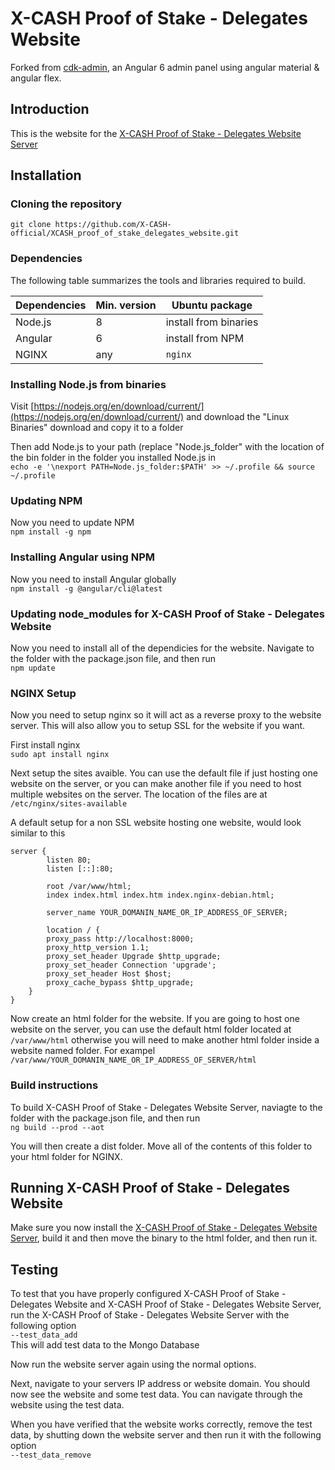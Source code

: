 # X-CASH Proof of Stake - Delegates Website

Forked from [cdk-admin](https://github.com/codetok/cdk-admin), an Angular 6 admin panel using angular material & angular flex.

## Introduction

This is the website for the [X-CASH Proof of Stake - Delegates Website Server](https://github.com/X-CASH-official/XCASH_proof_of_stake_delegates_website_server)

## Installation



### Cloning the repository

`git clone https://github.com/X-CASH-official/XCASH_proof_of_stake_delegates_website.git`



### Dependencies

The following table summarizes the tools and libraries required to build. 

| Dependencies                                 | Min. version  | Ubuntu package            |
| -------------------------------------------- | ------------- | ------------------------- |
| Node.js                                      | 8             |  install from binaries    | 
| Angular                                      | 6             |  install from NPM         | 
| NGINX                                        | any           |  `nginx`                  | 



### Installing Node.js from binaries

Visit [https://nodejs.org/en/download/current/](https://nodejs.org/en/download/current/) and download the "Linux Binaries" download and copy it to a folder

Then add Node.js to your path (replace "Node.js_folder" with the location of the bin folder in the folder you installed Node.js in  
`echo -e '\nexport PATH=Node.js_folder:$PATH' >> ~/.profile && source ~/.profile`



### Updating NPM

Now you need to update NPM  
`npm install -g npm`



### Installing Angular using NPM

Now you need to install Angular globally  
`npm install -g @angular/cli@latest`



### Updating node_modules for X-CASH Proof of Stake - Delegates Website

Now you need to install all of the dependicies for the website. Navigate to the folder with the package.json file, and then run  
`npm update`



### NGINX Setup

Now you need to setup nginx so it will act as a reverse proxy to the website server. This will also allow you to setup SSL for the website if you want.

First install nginx  
`sudo apt install nginx`

Next setup the sites avaible. You can use the default file if just hosting one website on the server, or you can make another file if you need to host multiple websites on the server. The location of the files are at `/etc/nginx/sites-available`

A default setup for a non SSL website hosting one website, would look similar to this  
```
server {
        listen 80;
        listen [::]:80;

        root /var/www/html;
        index index.html index.htm index.nginx-debian.html;

        server_name YOUR_DOMANIN_NAME_OR_IP_ADDRESS_OF_SERVER;

        location / {
        proxy_pass http://localhost:8000;
        proxy_http_version 1.1;
        proxy_set_header Upgrade $http_upgrade;
        proxy_set_header Connection 'upgrade';
        proxy_set_header Host $host;
        proxy_cache_bypass $http_upgrade;
    }
}
```

Now create an html folder for the website. If you are going to host one website on the server, you can use the default html folder located at `/var/www/html` otherwise you will need to make another html folder inside a website named folder. For exampel `/var/www/YOUR_DOMANIN_NAME_OR_IP_ADDRESS_OF_SERVER/html`

### Build instructions

To build X-CASH Proof of Stake - Delegates Website Server, naviagte to the folder with the package.json file, and then run  
`ng build --prod --aot`

You will then create a dist folder. Move all of the contents of this folder to your html folder for NGINX.



## Running X-CASH Proof of Stake - Delegates Website
Make sure you now install the [X-CASH Proof of Stake - Delegates Website Server](https://github.com/X-CASH-official/XCASH_proof_of_stake_delegates_website_server), build it and then move the binary to the html folder, and then run it.


## Testing

To test that you have properly configured X-CASH Proof of Stake - Delegates Website and X-CASH Proof of Stake - Delegates Website Server, run the X-CASH Proof of Stake - Delegates Website Server with the following option  
`--test_data_add`  
This will add test data to the Mongo Database

Now run the website server again using the normal options.

Next, navigate to your servers IP address or website domain. You should now see the website and some test data. You can navigate through the website using the test data.

When you have verified that the website works correctly, remove the test data, by shutting down the website server and then run it with the following option  
`--test_data_remove`